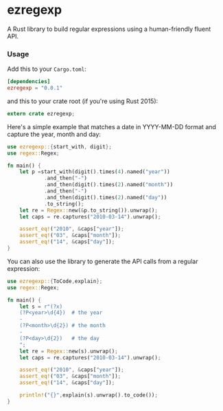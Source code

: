 ezregexp
========
A Rust library to build regular expressions using a human-friendly fluent API.

### Usage

Add this to your `Cargo.toml`:

```toml
[dependencies]
ezregexp = "0.0.1"
```

and this to your crate root (if you're using Rust 2015):

```rust
extern crate ezregexp;
```

Here's a simple example that matches a date in YYYY-MM-DD format and capture the
year, month and day:

```rust
use ezregexp::{start_with, digit};
use regex::Regex;

fn main() {
    let p =start_with(digit().times(4).named("year"))
            .and_then("-")
            .and_then(digit().times(2).named("month"))
            .and_then("-")
            .and_then(digit().times(2).named("day"))
            .to_string();
    let re = Regex::new(&p.to_string()).unwrap();
    let caps = re.captures("2010-03-14").unwrap();

    assert_eq!("2010", &caps["year"]);
    assert_eq!("03", &caps["month"]);
    assert_eq!("14", &caps["day"]);
}

```

You can also use the library to generate the API calls from a regular expression:


```rust
use ezregexp::{ToCode,explain};
use regex::Regex;

fn main() {
    let s = r"(?x)
    (?P<year>\d{4})  # the year
    -
    (?P<month>\d{2}) # the month
    -
    (?P<day>\d{2})   # the day
    ";
    let re = Regex::new(s).unwrap();
    let caps = re.captures("2010-03-14").unwrap();

    assert_eq!("2010", &caps["year"]);
    assert_eq!("03", &caps["month"]);
    assert_eq!("14", &caps["day"]);

    println!("{}",explain(s).unwrap().to_code());
}

```
